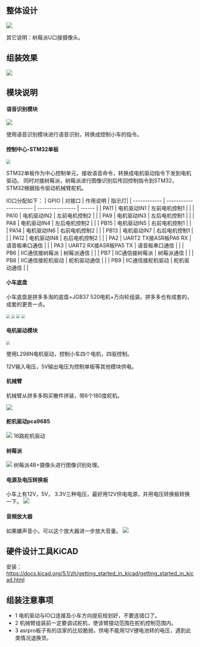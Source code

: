 ## 整体设计

![](integrate_archetecture.png)

其它说明：树莓派U口接摄像头。


## 组装效果
![](../images/AGO.png)

## 模块说明

#### 语音识别模块

<img src="modules/asr-pro.jpg" />

使用语音识别模块进行语音识别，转换成控制小车的指令。

#### 控制中心-STM32单板

<img src="modules/stm32f103c8t6.jpg" style="zoom:70%;" />

STM32单板作为中心控制单元，接收语音命令，转换成电机驱动指令下发到电机驱动。
同时对接树莓派，树莓派进行图像识别后传回控制指令到STM32， STM32根据指令驱动机械臂舵机。

IO口分配如下：
| GPIO         | 对接口                  | 作用说明          |   指示灯|
| ------------ | ---------------------- | ---------------- | ------  |
| PA11         | 电机驱动IN1             |  左前电机控制1     |         |
| PA10         | 电机驱动IN2             |  左前电机控制2     |         |
| PA9          | 电机驱动IN3             |  左后电机控制1     |         |
| PA8          | 电机驱动IN4             |  左后电机控制2     |         |
| PB15         | 电机驱动IN5             |  右前电机控制1     |         |
| PA14         | 电机驱动IN6             |  右前电机控制2     |         |
| PB13         | 电机驱动IN7             |  右后电机控制1     |         |
| PA12         | 电机驱动IN8             |  右后电机控制2     |         |
| PA2          | UART2 TX接ASR板PA6 RX  |  语音板串口通信     |         |
| PA3          | UART2 RX接ASR板PA5 TX  |  语音板串口通信     |         |
| PB6          | IIC通信接树莓派         |  树莓派通信        |         |
| PB7          | IIC通信接树莓派         |  树莓派通信        |         |
| PB8          | IIC通信接舵机驱动       |  舵机驱动通信      |         |
| PB9          | IIC通信接舵机驱动       |  舵机驱动通信      |         |



#### 小车底盘
小车底盘是拼多多淘的底盘+JGB37 520电机+万向轮组装。拼多多也有成套的，成套的更贵一点。

<img src="modules/board.jpg" style="zoom:60%;" />
<img src="modules/motor.jpg" style="zoom:60%;" />
<img src="modules/wheel.jpg" style="zoom:60%;" />
<img src="modules/vehicle_method.jpg" style="zoom:60%;" />

#### 电机驱动模块
<img src="modules/l298n.jpg" style="zoom:60%;" />

使用L298N电机驱动，控制小车四个电机，四驱控制。

12V输入电压，5V输出电压为控制单板等其他模块供电。

#### 机械臂

机械臂从拼多多购买散件拼装，带6个180度舵机。

<img src="modules/robotic-arm.jpg" />

#### 舵机驱动pca9685
<img src="modules/servo-driver.jpg" />
16路舵机驱动

#### 树莓派
<img src="modules/raspberry.jpg" />
树莓派4B+摄像头进行图像识别处理。

#### 电源及电压转换板
小车上有12V，5V， 3.3V三种电压，最好用12V供电电源，并用电压转换板转换一下。
<img src="modules/power_module.jpg" />

#### 音频放大器
如果嫌声音小，可以这个放大器进一步放大音量。
<img src="modules/upper.jpg" />

## 硬件设计工具KiCAD

安装：https://docs.kicad.org/5.1/zh/getting_started_in_kicad/getting_started_in_kicad.html

## 组装注意事项
- 1 电机驱动与IO口连接及小车方向提前规划好，不要连错口了。
- 2 机械臂组装前一定要调试舵机，使该臂摆动范围在舵机控制范围内。
- 3 asrpro板子有的店家的比较脆弱，供电不能用12V锂电池转的电压，遇到此类情况退换货。

